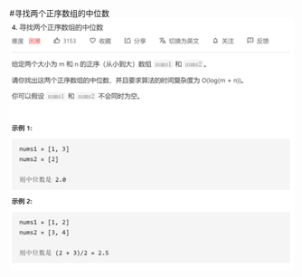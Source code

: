 #寻找两个正序数组的中位数
![Alt text](https://github.com/DVampire/leetcode_solution/blob/master/0004_findMedianSortedArrays/images/1.png)

